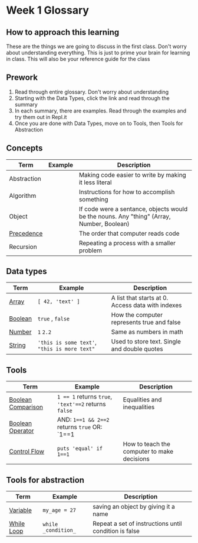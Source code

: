# Week 1 Glossary

## How to approach this learning
These are the things we are going to discuss in the first class.  Don't worry about understanding everything.  This is just to prime your brain for learning in class.
This will also be your reference guide for the class

## Prework
1) Read through entire glossary.  Don't worry about understanding  
2) Starting with the Data Types, click the link and read through the summary  
3) In each summary, there are examples.  Read through the examples and try them out in Repl.it  
4) Once you are done with Data Types, move on to Tools, then Tools for Abstraction  


## Concepts
| Term | Example | Description |
| --- | --- | --- |
| Abstraction | | Making code easier to write by making it less literal |
| Algorithm | | Instructions for how to accomplish something |
| Object | | If code were a sentance, objects would be the nouns. Any "thing" (Array, Number, Boolean)  |
| [Precedence](/explanations/precedence.md) | | The order that computer reads code |
| Recursion |  | Repeating a process with a smaller problem |


## Data types
| Term | Example | Description |
| --- | --- | --- |
| [Array](/explanations/array.md) | `[ 42, 'text' ]` | A list that starts at 0. Access data with indexes |
| [Boolean](/explanations/boolean.md) | `true` , `false` | How the computer represents true and false |
| [Number](/explanations/number.md) | `1`   `2.2` | Same as numbers in math |
| [String](/explanations/string.md) | `'this is some text'`, `"this is more text"` | Used to store text.  Single and double quotes |


## Tools
| Term | Example | Description |
| --- | --- | --- |
| [Boolean Comparison](/explanations/boolean.md#boolean-comparisons) | `1 == 1` returns `true`, `'text'==2` returns `false` |	Equalities and inequalities |
| [Boolean Operator](/explanations/boolean.md#boolean-operators) | AND: `1==1 && 2==2` returns `true` OR: `1==1 || 'text'==2` returns `true` | Combines boolean comparisons |
| [Control Flow](/explanations/control_flow.md) | `puts 'equal' if 1==1` | How to teach the computer to make decisions |


## Tools for abstraction
| Term | Example | Description |
| --- | --- | --- |
| [Variable](/explanations/variable.md) | `my_age = 27` | saving an object by giving it a name |
| [While Loop](/explanations/loop.md#while-loop) | `while _condition_` | Repeat a set of instructions until condition is false |

